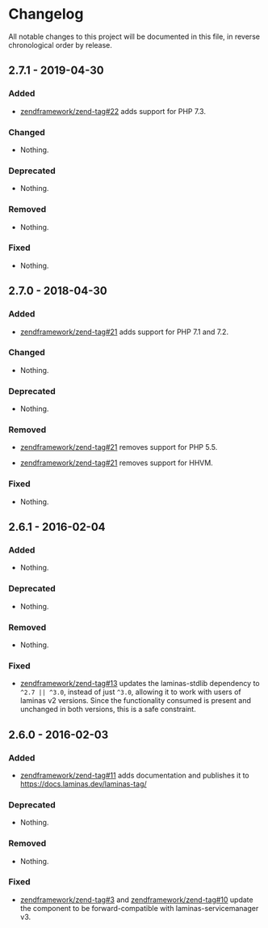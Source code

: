 # Changelog

All notable changes to this project will be documented in this file, in reverse chronological order by release.

## 2.7.1 - 2019-04-30

### Added

- [zendframework/zend-tag#22](https://github.com/zendframework/zend-tag/pull/22) adds support for PHP 7.3.

### Changed

- Nothing.

### Deprecated

- Nothing.

### Removed

- Nothing.

### Fixed

- Nothing.

## 2.7.0 - 2018-04-30

### Added

- [zendframework/zend-tag#21](https://github.com/zendframework/zend-tag/pull/21) adds support for PHP 7.1 and 7.2.

### Changed

- Nothing.

### Deprecated

- Nothing.

### Removed

- [zendframework/zend-tag#21](https://github.com/zendframework/zend-tag/pull/21) removes support for PHP 5.5.

- [zendframework/zend-tag#21](https://github.com/zendframework/zend-tag/pull/21) removes support for HHVM.

### Fixed

- Nothing.

## 2.6.1 - 2016-02-04

### Added

- Nothing.

### Deprecated

- Nothing.

### Removed

- Nothing.

### Fixed

- [zendframework/zend-tag#13](https://github.com/zendframework/zend-tag/pull/13) updates the
  laminas-stdlib dependency to `^2.7 || ^3.0`, instead of just `^3.0`, allowing
  it to work with users of laminas v2 versions. Since the functionality consumed is
  present and unchanged in both versions, this is a safe constraint.

## 2.6.0 - 2016-02-03

### Added

- [zendframework/zend-tag#11](https://github.com/zendframework/zend-tag/pull/11) adds documentation
  and publishes it to https://docs.laminas.dev/laminas-tag/

### Deprecated

- Nothing.

### Removed

- Nothing.

### Fixed

- [zendframework/zend-tag#3](https://github.com/zendframework/zend-tag/pull/3) and
  [zendframework/zend-tag#10](https://github.com/zendframework/zend-tag/pull/10) update the component
  to be forward-compatible with laminas-servicemanager v3.
